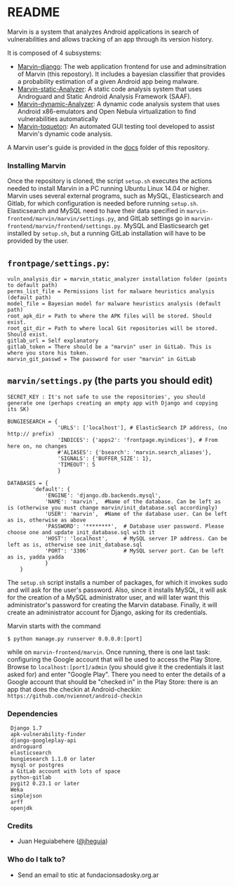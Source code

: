 # README #

Marvin is a system that analyzes Android applications in search of vulnerabilities and allows 
tracking of an app through its version history.

It is composed of 4 subsystems:

* [Marvin-django](https://github.com/programa-stic/marvin-django): The web application frontend for use and adminsitration of Marvin (this repostory). It includes a bayesian classifier that provides a probability estimation of a given Android app being malware. 
* [Marvin-static-Analyzer](https://github.com/programa-stic/Marvin-static-Analyzer): A static code analysis system that uses Androguard and Static Android Analysis Framework (SAAF). 
* [Marvin-dynamic-Analyzer](https://github.com/programa-stic/Marvin-dynamic-Analyzer): A dynamic code analysis system that uses Android x86-emulators and Open Nebula virtualization to find vulnerabilities automatically
* [Marvin-toqueton](https://github.com/programa-stic/Marvin-toqueton): An automated GUI testing tool developed to assist Marvin's dynamic code analysis.

A Marvin user's guide is provided in the [docs](https://github.com/programa-stic/marvin-django/tree/master/marvin/docs) folder of this repository.

### Installing Marvin ###

Once the repository is cloned, the script `setup.sh` executes the actions needed to install Marvin in a PC running Ubuntu Linux 14.04 or higher. 
Marvin uses several external programs, such as MySQL, Elasticsearch and Gitlab, for which configuration is needed before running `setup.sh`.
Elasticsearch and MySQL need to have their data specified in `marvin-frontend/marvin/marvin/settings.py`, and GitLab settings 
go in `marvin-frontend/marvin/frontend/settings.py`. MySQL and Elasticsearch get installed by `setup.sh`, but a running GitLab installation
will have to be provided by the user.

`frontpage/settings.py`:
-----------------------
	vuln_analysis_dir = marvin_static_analyzer installation folder (points to default path)
	perms_list_file = Permissions list for malware heuristics analysis  (default path)
	model_file = Bayesian model for malware heuristics analysis (default path)
	root_apk_dir = Path to where the APK files will be stored. Should exist.
	root_git_dir = Path to where local Git repositories will be stored. Should exist.
	gitlab_url = Self explanatory
	gitlab_token = There should be a "marvin" user in GitLab. This is where you store his token.
	marvin_git_passwd = The password for user "marvin" in GitLab



`marvin/settings.py` (the parts you should edit)
-----------------------------------------------
	SECRET_KEY : It's not safe to use the repositories', you should generate one (perhaps creating an empty app with Django and copying its SK)
	
	BUNGIESEARCH = {
                	'URLS': ['localhost'], # ElasticSearch IP address, (no http:// prefix)
                	'INDICES': {'apps2': 'frontpage.myindices'}, # From here on, no changes
                	#'ALIASES': {'bsearch': 'marvin.search_aliases'},
                	'SIGNALS': {'BUFFER_SIZE': 1},
                	'TIMEOUT': 5
                	}

	DATABASES = {
    		'default': {
         		'ENGINE': 'django.db.backends.mysql',
         		'NAME': 'marvin',  #Name of the database. Can be left as is (otherwise you must change marvin/init_database.sql accordingly)
         		'USER': 'marvin',  #Name of the database user. Can be left as is, otherwise as above
         		'PASSWORD': '********',  # Database user password. Please choose one and update init_database.sql with it
         		'HOST': 'localhost',     # MySQL server IP address. Can be left as is, otherwise see init_database.sql
         		'PORT': '3306'           # MySQL server port. Can be left as is, yadda yadda
    			}
		}





The `setup.sh` script installs a number of packages, for which it invokes sudo and will ask for the user's password. 
Also, since it installs MySQL, it will ask for the creation of a MySQL administrator user, and will later want this 
administrator's password for creating the Marvin database. Finally, it will create an administrator account for Django,
asking for its credentials.

Marvin starts with the command

	$ python manage.py runserver 0.0.0.0:[port]

while on  `marvin-frontend/marvin`. Once running, there is one last task: configuring the Google account that will be used to 
access the Play Store. Browse to `localhost:[port]/admin` (you should give it the credentials it last asked for)
and enter "Google Play". There you need to enter the details of a Google account that should be "checked in" in the Play Store:
there is an app that does the checkin at 
Android-checkin: `https://github.com/nviennot/android-checkin`


### Dependencies ###
  	 Django 1.7
  	 apk-vulnerability-finder
 	 django-googleplay-api 
  	 androguard
  	 elasticsearch
  	 bungiesearch 1.1.0 or later
  	 mysql or postgres
  	 a GitLab account with lots of space
  	 python-gitlab 
  	 pygit2 0.23.1 or later
  	 Weka
  	 simplejson
  	 arff
  	 openjdk 


### Credits ###
  * Juan Heguiabehere ([@jheguia](https://www.twitter.com/jheguia))

### Who do I talk to? ###
 * Send an email to stic at fundacionsadosky.org.ar

